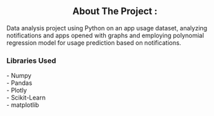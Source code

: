 <h2 align='center'> About The Project : </h2>
<p>
  Data analysis project using Python on an app usage dataset, analyzing notifications and apps opened with graphs and employing polynomial regression model for usage prediction based on notifications.
</p>
<h3 align='left'> Libraries Used </h3>
<p>
  - Numpy <br/>
  - Pandas <br/>
  - Plotly <br/>
  - Scikit-Learn <br/>
  - matplotlib <br/>
</p>
